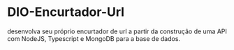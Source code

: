 # DIO-Encurtador-Url
desenvolva seu próprio encurtador de url a partir da construção de uma API com NodeJS, Typescript e MongoDB para a base de dados.
